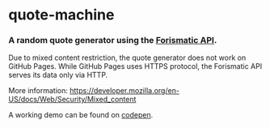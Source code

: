 # quote-machine
### A random quote generator using the [Forismatic API](http://forismatic.com/en/api/).

Due to mixed content restriction, the quote generator does not work on GitHub Pages. While GitHub Pages uses HTTPS protocol, the Forismatic API serves its data only via HTTP.

More information: https://developer.mozilla.org/en-US/docs/Web/Security/Mixed_content

A working demo can be found on [codepen](http://codepen.io/egarat/full/BLrmBX/).
